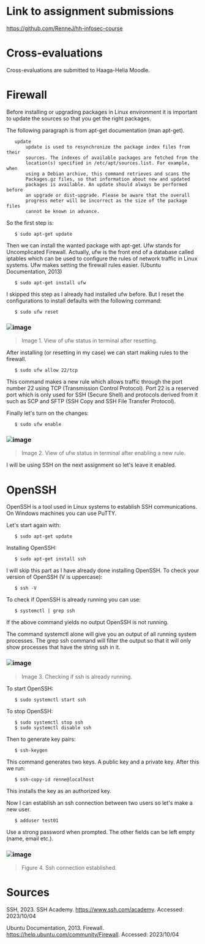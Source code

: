 # Link to assignment submissions

https://github.com/RenneJ/hh-infosec-course

# Cross-evaluations

Cross-evaluations are submitted to Haaga-Helia Moodle.

# Firewall

Before installing or upgrading packages in Linux environment it is important to update the sources so that you get the right packages.

The following paragraph is from apt-get documentation (man apt-get).

       update
           update is used to resynchronize the package index files from their
           sources. The indexes of available packages are fetched from the
           location(s) specified in /etc/apt/sources.list. For example, when
           using a Debian archive, this command retrieves and scans the
           Packages.gz files, so that information about new and updated
           packages is available. An update should always be performed before
           an upgrade or dist-upgrade. Please be aware that the overall
           progress meter will be incorrect as the size of the package files
           cannot be known in advance.

So the first step is:

       $ sudo apt-get update

Then we can install the wanted package with apt-get. Ufw stands for Uncomplicated Firewall. Actually, ufw is the front end of a database called iptables which can be used to configure the rules of network traffic in Linux systems. Ufw makes setting the firewall rules easier. (Ubuntu Documentation, 2013)

       $ sudo apt-get install ufw

I skipped this step as I already had installed ufw before. But I reset the configurations to install defaults with the following command:

       $ sudo ufw reset

### ![image](https://github.com/RenneJ/hh-infosec-course/assets/97522117/4c860a9e-6a52-48ad-84dd-e20a81f609f6)
> Image 1. View of ufw status in terminal after resetting.

After installing (or resetting in my case) we can start making rules to the firewall.

       $ sudo ufw allow 22/tcp

This command makes a new rule which allows traffic through the port number 22 using TCP (Transmission Control Protocol). Port 22 is a reserved port which is only used for SSH (Secure Shell) and protocols derived from it such as SCP and SFTP (SSH Copy and SSH File Transfer Protocol).

Finally let's turn on the changes:

       $ sudo ufw enable

### ![image](https://github.com/RenneJ/hh-infosec-course/assets/97522117/950d87d3-55e5-4c8b-8eb9-b9265d48d9ec)
> Image 2. View of ufw status in terminal after enabling a new rule.

I will be using SSH on the next assignment so let's leave it enabled.

# OpenSSH

OpenSSH is a tool used in Linux systems to establish SSH communications. On Windows machines you can use PuTTY.

Let's start again with:

       $ sudo apt-get update

Installing OpenSSH:

       $ sudo apt-get install ssh

I will skip this part as I have already done installing OpenSSH. To check your version of OpenSSH (V is uppercase):

       $ ssh -V

To check if OpenSSH is already running you can use:

       $ systemctl | grep ssh

If the above command yields no output OpenSSH is not running.

The command systemctl alone will give you an output of all running system processes. The grep ssh command will filter the output so that it will only show processes that have the string ssh in it.

### ![image](https://github.com/RenneJ/hh-infosec-course/assets/97522117/0670111f-ee0d-44c9-a6f4-4f7afaa44424)
> Image 3. Checking if ssh is already running.

To start OpenSSH:

       $ sudo systemctl start ssh

To stop OpenSSH:

       $ sudo systemctl stop ssh
       $ sudo systemctl disable ssh

Then to generate key pairs:

       $ ssh-keygen

This command generates two keys. A public key and a private key. After this we run:

       $ ssh-copy-id renne@localhost

This installs the key as an authorized key.

Now I can establish an ssh connection between two users so let's make a new user.

       $ adduser test01

Use a strong password when prompted. The other fields can be left empty (name, email etc.).

### ![image](https://github.com/RenneJ/hh-infosec-course/assets/97522117/41f908b8-d156-46fc-b611-cc618450727c)
> Figure 4. Ssh connection established.

# Sources

SSH, 2023. SSH Academy. https://www.ssh.com/academy. Accessed: 2023/10/04

Ubuntu Documentation, 2013. Firewall. https://help.ubuntu.com/community/Firewall. Accessed: 2023/10/04
